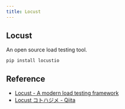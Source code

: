 ```yaml
---
title: Locust
---
```


## Locust
An open source load testing tool.

```
pip install locustio
```

## Reference
* [Locust - A modern load testing framework](https://locust.io/)
* [Locust コトハジメ - Qiita](https://qiita.com/yamionp/items/17ffcc465272ad83c490)
